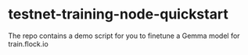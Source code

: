 # testnet-training-node-quickstart
The repo contains a demo script for you to finetune a Gemma model for train.flock.io
